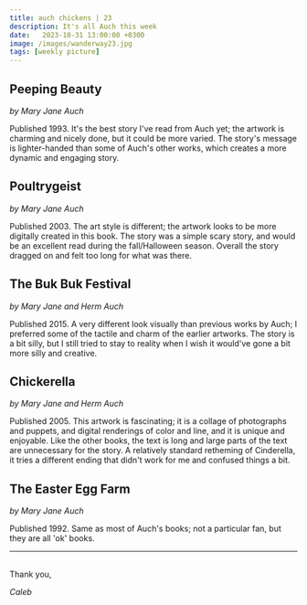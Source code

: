 ```yaml
---
title: auch chickens | 23
description: It's all Auch this week
date:   2023-10-31 13:00:00 +0300
image: /images/wanderway23.jpg
tags: [weekly picture]
---
```


## Peeping Beauty

*by Mary Jane Auch*

Published 1993. It's the best story I've read from Auch yet; the artwork is charming and nicely done, but it could be more varied. The story's message is lighter-handed than some of Auch's other works, which creates a more dynamic and engaging story.

## Poultrygeist

*by Mary Jane Auch*

Published 2003. The art style is different; the artwork looks to be more digitally created in this book. The story was a simple scary story, and would be an excellent read during the fall/Halloween season. Overall the story dragged on and felt too long for what was there.

## The Buk Buk Festival

*by Mary Jane and Herm Auch*

Published 2015. A very different look visually than previous works by Auch; I preferred some of the tactile and charm of the earlier artworks. The story is a bit silly, but I still tried to stay to reality when I wish it would've gone a bit more silly and creative.

## Chickerella

*by Mary Jane and Herm Auch*

Published 2005. This artwork is fascinating; it is a collage of photographs and puppets, and digital renderings of color and line, and it is unique and enjoyable. Like the other books, the text is long and large parts of the text are unnecessary for the story. A relatively standard retheming of Cinderella, it tries a different ending that didn't work for me and confused things a bit.

## The Easter Egg Farm

*by Mary Jane Auch*

Published 1992. Same as most of Auch's books; not a particular fan, but they are all 'ok' books.

***

<br>
Thank you,

*Caleb*